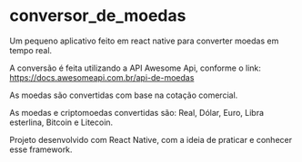 # conversor_de_moedas
Um pequeno aplicativo feito em react native para converter moedas em tempo real.

A conversão é feita utilizando a API Awesome Api, conforme o link: https://docs.awesomeapi.com.br/api-de-moedas

As moedas são convertidas com base na cotação comercial.

As moedas e criptomoedas convertidas são: Real, Dólar, Euro, Libra esterlina, Bitcoin e Litecoin.

Projeto desenvolvido com React Native, com a ideia de praticar e conhecer esse framework.
